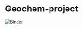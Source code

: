 # Geochem-project
[![Binder](https://mybinder.org/badge.svg)](https://mybinder.org/v2/gh/jen-reeve/Mineral-Stability/master?urlpath=rstudio)
